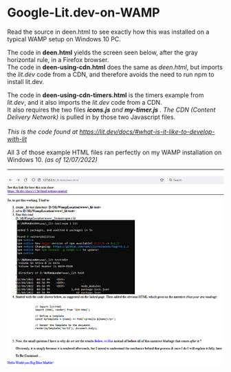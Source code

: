 # Google-Lit.dev-on-WAMP

Read the source in deen.html to see exactly how this was installed on a typical WAMP setup on Windows 10 PC.

The code in <b>deen.html</B> yields the screen seen below, after the gray horizontal rule, in a Firefox browser.<br />
The code in <b>deen-using-cdn.html</b> does the same as <i>deen.html</i>, but imports the <i>lit.dev</i> code from a CDN, and therefore avoids the need to run npm to install lit.dev.<br />

<p>The code in <b>deen-using-cdn-timers.html</b> is the timers example from <i>lit.dev</i>, and it also imports the <i>lit.dev</i> code from a CDN.<br>
  It also requires the two files <b><i>icons.js<i></b> and <b><i>my-timer.js</i></b> . The CDN </i>(Content Delivery Network)</i> is pulled in by those two Javascript files. <br /><br /><i>This is the code found at <a HREF="https://lit.dev/docs/#what-is-it-like-to-develop-with-lit">https://lit.dev/docs/#what-is-it-like-to-develop-with-lit</a></i>
</p>
All 3 of those example HTML files ran perfectly on my WAMP installation on Windows 10. <i>(as of 12/07/2022)</i>

<hr >
<img src="lit.dev-rendered.png">
